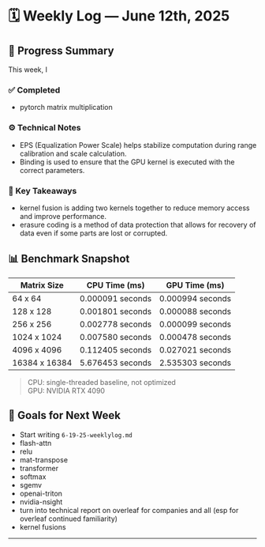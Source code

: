 # 🗓️ Weekly Log — June 12th, 2025

## 🚧 Progress Summary

This week, I 

### ✅ Completed
- pytorch matrix multiplication

### ⚙️ Technical Notes
- EPS (Equalization Power Scale) helps stabilize computation during range calibration and scale calculation.
- Binding is used to ensure that the GPU kernel is executed with the correct parameters.

### 🧠 Key Takeaways
- kernel fusion is adding two kernels together to reduce memory access and improve performance.
- erasure coding is a method of data protection that allows for recovery of data even if some parts are lost or corrupted.

## 📊 Benchmark Snapshot

| Matrix Size | CPU Time (ms)    | GPU Time (ms)    |
|-------------|------------------|------------------|
|   64 x 64   | 0.000091 seconds | 0.000994 seconds |
| 128 x 128   | 0.001801 seconds | 0.000088 seconds |
| 256 x 256   | 0.002778 seconds | 0.000099 seconds |
| 1024 x 1024 | 0.007580 seconds | 0.000478 seconds |
| 4096 x 4096 | 0.112405 seconds | 0.027021 seconds |
|16384 x 16384| 5.676453 seconds | 2.535303 seconds |

> CPU: single-threaded baseline, not optimized  
> GPU: NVIDIA RTX 4090

## 🔭 Goals for Next Week
- Start writing `6-19-25-weeklylog.md`
- flash-attn
- relu
- mat-transpose
- transformer
- softmax
- sgemv
- openai-triton
- nvidia-nsight
- turn into technical report on overleaf for companies and all (esp for overleaf continued familiarity)
- kernel fusions

---
